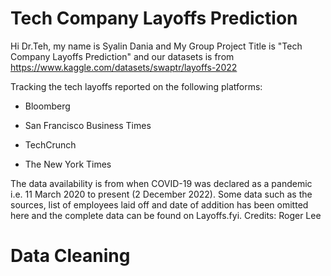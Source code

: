 # Tech Company Layoffs Prediction

Hi Dr.Teh, my name is Syalin Dania and My Group Project Title is "Tech Company Layoffs Prediction" and our datasets is from https://www.kaggle.com/datasets/swaptr/layoffs-2022

Tracking the tech layoffs reported on the following platforms:

- Bloomberg 

- San Francisco Business Times 

- TechCrunch 

- The New York Times 


The data availability is from when COVID-19 was declared as a pandemic i.e. 11 March 2020 to present (2 December 2022). 
Some data such as the sources, list of employees laid off and date of addition has been omitted here and the complete data can be found on Layoffs.fyi. 
Credits: Roger Lee

# Data Cleaning #
